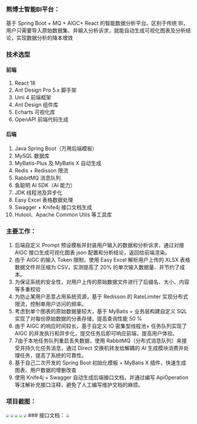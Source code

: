 ### 熊博士智能BI平台：

基于 Spring Boot + MQ + AIGC+ React 的智能数据分析平台。区别于传统 BI，用户只需要导入原始数据集、并输入分析诉求，就能自动生成可视化图表及分析结论，实现数据分析的降本增效



### 技术选型

#### 前端

1. React 18
2. Ant Design Pro 5.x 脚手架
3. Umi 4 前端框架
4. Ant Design 组件库
5. Echarts 可视化库
6. OpenAPI 前端代码生成

#### 后端

1. Java Spring Boot（万用后端模板）
2. MySQL 数据库
3. MyBatis-Plus 及 MyBatis X 自动生成
4. Redis + Redisson 限流
5. RabbitMQ 消息队列
6. 鱼聪明 AI SDK（AI 能力）
7. JDK 线程池及异步化
8. Easy Excel 表格数据处理
9. Swagger + Knife4j 接口文档生成
10. Hutool、Apache Common Utils 等工具库

### 主要工作：

1. 后端自定义 Prompt 预设模板并封装用户输入的数据和分析诉求，通过对接 AIGC 接口生成可视化图表 json 配置和分析结论，返回给前端渲染。
2. 由于 AIGC 的输入 Token 限制，使用 Easy Excel 解析用户上传的 XLSX 表格数据文件并压缩为 CSV，实测提高了 20% 的单次输入数据量、并节约了成本。
3. 为保证系统的安全性，对用户上传的原始数据文件进行了后缀名、大小、内容等多重校验
4. 为防止某用户恶意占用系统资源，基于 Redisson 的 RateLimiter 实现分布式限流，控制单用户访问的频率。
5. 考虑到单个图表的原始数据量较大，基于 MyBatis + 业务层构建自定义 SQL 实现了对每份原始数据的分表存储，提高查询性能 50 %
6. 由于 AIGC 的响应时间较长，基于自定义 IO 密集型线程池+ 任务队列实现了 AIGC 的并发执行和异步化，提交任务后即可响应前端，提高用户体验。
7. 7由于本地任务队列重启丢失数据，使用 RabbitMQ（分布式消息队列）来接受并持久化任务消息，通过 Direct 交换机转发给解耦的 AI 生成模块消费并处理任务，提高了系统的可靠性。
8. 基于自己二次开发的 Spring Boot 初始化模板 + MyBatis X 插件，快速生成图表、用户数据的增删改查
9. 使用 Knife4j + Swagger 自动生成后端接口文档，并通过编写 ApiOperation 等注解补充接口注释，避免了人工编写维护文档的麻烦。

### 项目截图：

<img src="https://img-blog.csdnimg.cn/193d92541ae849ea8fb095d98b60eb9b.png#pic_center" style="zoom:50%;" />



<img src="https://img-blog.csdnimg.cn/f634e4e98b5649b381069563b2d4268b.png#pic_center" style="zoom:50%;" />

<img src="https://img-blog.csdnimg.cn/db67aff4b3184b2681cdd0fea6972deb.png#pic_center" style="zoom:50%;" />



<img src="https://img-blog.csdnimg.cn/78d7915b258e4358b78c487b44f84787.png#pic_center" style="zoom:50%;" />

<img src="https://img-blog.csdnimg.cn/406c1532c6024e1b9b8e82eff5681990.png#pic_center" style="zoom:50%;" />
### 接口文档：
<img src="https://img-blog.csdnimg.cn/15644f044e9342b095e5053fe1434725.png#pic_center" style="zoom:50%;" />
